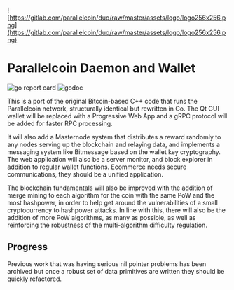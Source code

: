![https://gitlab.com/parallelcoin/duo/raw/master/assets/logo/logo256x256.png](https://gitlab.com/parallelcoin/duo/raw/master/assets/logo/logo256x256.png)
# Parallelcoin Daemon and Wallet

![go report card](https://goreportcard.com/badge/gitlab.com/parallelcoin/duo)[](https://goreportcard.com/report/gitlab.com/parallelcoin/duo)     ![godoc](https://godoc.org/gitlab.com/parallelcoin/duo?status.svg)[](https://godoc.org/gitlab.com/parallelcoin/duo)

This is a port of the original Bitcoin-based C++ code that runs the Parallelcoin network, structurally identical but rewritten in Go. The Qt GUI wallet will be replaced with a Progressive Web App and a gRPC protocol will be added for faster RPC processing.

It will also add a Masternode system that distributes a reward randomly to any nodes serving up the blockchain and relaying data, and implements a messaging system like Bitmessage based on the wallet key cryptography. The web application will also be a server monitor, and block explorer in addition to regular wallet functions. Ecommerce needs secure communications, they should be a unified application.

The blockchain fundamentals will also be improved with the addition of merge mining to each algorithm for the coin with the same PoW and the most hashpower, in order to help get around the vulnerabilities of a small cryptocurrency to hashpower attacks. In line with this, there will also be the addition of more PoW algorithms, as many as possible, as well as reinforcing the robustness of the multi-algorithm difficulty regulation.

## Progress

Previous work that was having serious nil pointer problems has been archived but once a robust set of data primitives are written they should be quickly refactored.